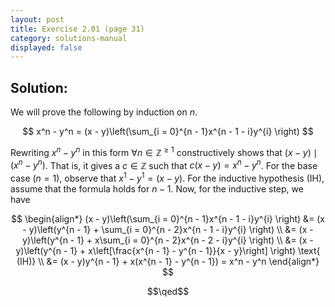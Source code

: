 ```yaml
---
layout: post
title: Exercise 2.01 (page 31)
category: solutions-manual
displayed: false
---
```


## Solution:

We will prove the following by induction on $n$.

$$
    x^n - y^n = (x - y)\left(\sum_{i = 0}^{n - 1}x^{n - 1 - i}y^{i} \right)
$$

Rewriting $x^n - y^n$ in this form $\forall n \in \mathbb{Z}^{\geq 1}$ constructively shows that $(x - y) \mid (x^n - y^n)$. That is, it gives a $c \in \mathbb{Z}$ such that $c(x - y) = x^n - y^n$. For the base case $(n = 1)$, observe that $x^1 - y^1 = (x - y)$. For the inductive hypothesis (IH), assume that the formula holds for $n - 1$. Now, for the inductive step, we have

$$
    \begin{align*}
        (x - y)\left(\sum_{i = 0}^{n - 1}x^{n - 1 - i}y^{i} \right) &= (x - y)\left(y^{n - 1} + \sum_{i = 0}^{n - 2}x^{n - 1 - i}y^{i} \right) \\
        &= (x - y)\left(y^{n - 1} + x\sum_{i = 0}^{n - 2}x^{n - 2 - i}y^{i} \right) \\
        &= (x - y)\left(y^{n - 1} + x\left[\frac{x^{n - 1} - y^{n - 1}}{x - y}\right] \right) \text{ (IH)} \\
        &= (x - y)y^{n - 1} + x(x^{n - 1} - y^{n - 1}) = x^n - y^n
    \end{align*}
$$

$$\qed$$